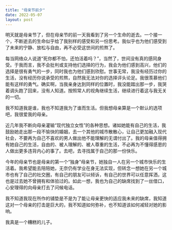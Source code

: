 ```yaml
---
title: "母亲节前夕"
date: 2022-05-07
layout: post
---
```


明天就是母亲节了，但在母亲节的前一天我看到了另一个生命的逝去。一个接一个，不断逝去的生命似乎给了我别样的感受和另一份思考。我似乎也为他们感受到了未来的宁静、放松与自由，再不必受这世间的煎熬了。

每当网络众人说道“死你都不怕，还怕活着吗？”，当然了，世间没有真的感同身受。于我而言，我不会批判或支持他们选择的行为，我会为他们感到高兴，他们的选择是很有勇气的一步，同时我也为他们感到欣慰。世事无常，我没有经历过你的生活，没有经历你说承受的煎熬，自然我无法对你的选择评头论足。我很羡慕他们能有这样的勇气。确实啊，当我亲身达到同样的位置时，我没能踏出那一步，我哭着调头跑了回来，没有人知道。按照常人的视角继续生活，继续进行着这与我无关的一切。

我不知道我是谁，我也不知道我为了谁而生活。但我想母亲算是一个默认的选项吧，我很爱我的母亲。

近几年我不断向母亲灌输“现代独立女性”的各种思想。诸如她能有自己的生活，我鼓励她走出那一段不愉快的婚姻，去一个其他的城市散散心，让自己更加融入现代社会，不要再为自己不喜欢的男人做出他不能理解的无谓付出了。我的母亲值得拥有她自己的生活，自由的、被人理解的、被人尊重的生活，不必再为不懂得感恩的人做出更多违背内心的事了。去吧，去寻找属于自己的那一份快乐。

今年的母亲节也是母亲的第一个“独身”母亲节，她独自一人在另一个城市快乐的生活着。我希望能去陪陪她，无奈仍有学业在身无法实现，但转念一想她在另一个城市也有了自己的社交圈，有自己的朋友可以倾诉，有自己的世界可以任意挥洒，这也是过去她不曾拥有和体验过的。如此一想，我也为自己的缺席找到了一丝借口，心安理得的向母亲打去了问候电话。

我不知道我现在所作的铺垫是不是为了能让母亲更快的适应我未来的缺席，我知道这对一个母亲的打击是巨大的，我不知道如何弥补，也不知道该如何减轻对她的影响。

我真是一个糟糕的儿子。
